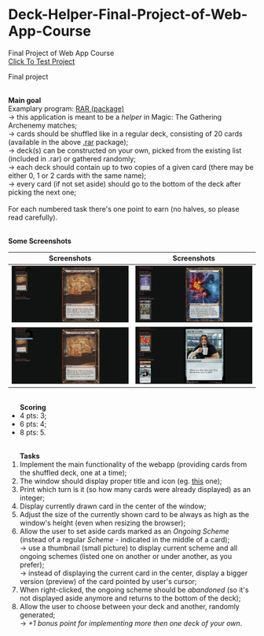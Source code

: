# Deck-Helper-Final-Project-of-Web-App-Course
Final Project of Web App Course
<br>
<a href="https://kenanaegean.github.io/Deck-Helper-Final-Project-of-Web-App-Course/">Click To Test Project</a>


<p class="title">
Final project
</p>

<p>
<br><b>Main goal</b>
<br>Examplary program: <a href="https://math.uni.lodz.pl/~peter/junk/arch/archenemy2.rar">RAR (package)</a>
<br>→ this application is meant to be a <i>helper</i> in Magic: The Gathering Archenemy matches;
<br>→ cards should be shuffled like in a regular deck, consisting of 20 cards (available in the above <a href="https://math.uni.lodz.pl/~peter/junk/arch/archenemy2.rar">.rar</a> package);
<br>→ deck(s) can be constructed on your own, picked from the existing list (included in .rar) or gathered randomly;
<br>→ each deck should contain up to two copies of a given card (there may be either 0, 1 or 2 cards with the same name);
<br>→ every card (if not set aside) should go to the bottom of the deck after picking the next one;
<br><br>For each numbered task there's one point to earn (no halves, so please read carefully).
</p>

<br><b>Some Screenshots</b>

	
Screenshots           |  Screenshots 
:-------------------------:|:-------------------------:
![](images/Screenshots/1.png)  |  ![](images/Screenshots/3.png)
![](images/Screenshots/2.png)  |  ![](images/Screenshots/4.png)


<ul>
<br><b>Scoring</b>
<li>4 pts: 3;
<li>6 pts: 4;
<li>8 pts: 5.
</ul>


<ol>
<br><b>Tasks</b>
<li>Implement the main functionality of the webapp (providing cards from the shuffled deck, one at a time);
<li>The window should display proper title and icon (eg. <a href="https://magic.wizards.com/sites/all/themes/wiz_mtg/icons/favicon.ico">this</a> one);
<li>Print which turn is it (so how many cards were already displayed) as an integer;
<li>Display currently drawn card in the center of the window;
<li>Adjust the size of the currently shown card to be always as high as the window's height (even when resizing the browser);
<li>Allow the user to set aside cards marked as an <i>Ongoing Scheme</i> (instead of a regular <i>Scheme</i> - indicated in the middle of a card);
<br>→ use a thumbnail (small picture) to display current scheme and all ongoing schemes (listed one on another or under another, as you prefer);
<br>→ instead of displaying the current card in the center, display a bigger version (preview) of the card pointed by user's cursor;
<li>When right-clicked, the ongoing scheme should be <i>abandoned</i> (so it's not displayed aside anymore and returns to the bottom of the deck);
<li>Allow the user to choose between your deck and another, randomly generated;
<br>→ <i>+1 bonus point for implementing more then one deck of your own</i>.
</ol>
